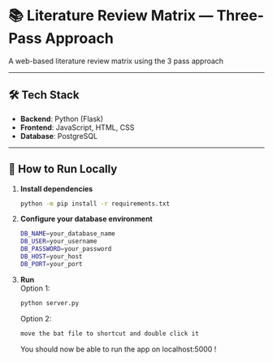 # 📚 Literature Review Matrix — Three-Pass Approach

A web-based literature review matrix using the 3 pass approach

---

## 🛠 Tech Stack

- **Backend**: Python (Flask)
- **Frontend**: JavaScript, HTML, CSS
- **Database**: PostgreSQL

---

## 🚀 How to Run Locally

1. **Install dependencies**  
   ```bash
   python -m pip install -r requirements.txt
   ```
   
2. **Configure your database environment**
   ```bash
   DB_NAME=your_database_name
   DB_USER=your_username
   DB_PASSWORD=your_password
   DB_HOST=your_host
   DB_PORT=your_port
   ```
   
4. **Run** <br/>
   Option 1:
   ```bash
   python server.py
   ```

   Option 2:
   ```bash
   move the bat file to shortcut and double click it
   ```
   
   You should now be able to run the app on localhost:5000 !
  

